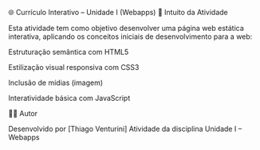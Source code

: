 🌐 Currículo Interativo – Unidade I (Webapps)
📖 Intuito da Atividade

Esta atividade tem como objetivo desenvolver uma página web estática interativa, aplicando os conceitos iniciais de desenvolvimento para a web:

Estruturação semântica com HTML5

Estilização visual responsiva com CSS3

Inclusão de mídias (imagem)

Interatividade básica com JavaScript

👨‍💻 Autor

Desenvolvido por [Thiago Venturini]
Atividade da disciplina Unidade I – Webapps
